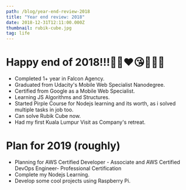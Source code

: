 ```yaml
---
path: /blog/year-end-review-2018
title: "Year end review: 2018"
date: 2018-12-31T12:11:00.000Z
thumbnail: rubik-cube.jpg
tag: life
---
```



# Happy end of 2018!!!🎉🎊❤️😘👯‍♂️🍿

* Completed 1+ year in Falcon Agency.
* Graduated from Udacity's Mobile Web Specialist Nanodegree.
* Certified from Google as a Mobile Web Specialist.
* Learning JS Algorithms and Structures.
* Started Pirple Course for Nodejs learning and its worth, as i solved multiple tasks in job too.
* Can solve Rubik Cube now.
* Had my first Kuala Lumpur Visit as Company's retreat.

# [](https://github.com/navdeepsingh/navdeepsingh.github.io/blob/master/_posts/2018-12-31-year-end-review-2018.md#plan-for-2019-roughly)Plan for 2019 (roughly)

* Planning for AWS Certified Developer - Associate and AWS Certified DevOps Engineer- Professional Certification
* Complete my Nodejs Learning.
* Develop some cool projects using Raspberry Pi.